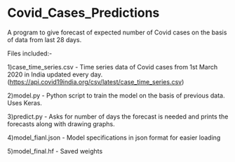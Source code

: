 # Covid_Cases_Predictions

A program to give forecast of expected number of Covid cases on the basis of data from last 28 days.

Files included:-

1)case_time_series.csv - Time series data of Covid cases from 1st March 2020 in India updated every day.  (https://api.covid19india.org/csv/latest/case_time_series.csv)

2)model.py - Python script to train the model on the basis of previous data. Uses Keras.

3)predict.py - Asks for number of days the forecast is needed and prints the forecasts along with drawing graphs.

4)model_fianl.json - Model specifications in json format for easier loading

5)model_final.hf - Saved weights
